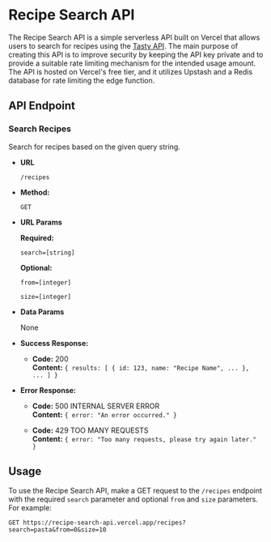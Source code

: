 # Recipe Search API

The Recipe Search API is a simple serverless API built on Vercel that allows users to search for recipes using the [Tasty API](https://rapidapi.com/apidojo/api/tasty). The main purpose of creating this API is to improve security by keeping the API key private and to provide a suitable rate limiting mechanism for the intended usage amount. The API is hosted on Vercel's free tier, and it utilizes Upstash and a Redis database for rate limiting the edge function.

## API Endpoint

### Search Recipes

Search for recipes based on the given query string.

* **URL**

  `/recipes`

* **Method:**

  `GET`
  
*  **URL Params**

   **Required:**
 
   `search=[string]`
   
   **Optional:**
   
   `from=[integer]`
   
   `size=[integer]`

* **Data Params**

  None

* **Success Response:**

  * **Code:** 200 <br />
    **Content:** `{ results: [ { id: 123, name: "Recipe Name", ... }, ... ] }`

* **Error Response:**

  * **Code:** 500 INTERNAL SERVER ERROR <br />
    **Content:** `{ error: "An error occurred." }`

  * **Code:** 429 TOO MANY REQUESTS <br />
    **Content:** `{ error: "Too many requests, please try again later." }`

## Usage

To use the Recipe Search API, make a GET request to the `/recipes` endpoint with the required `search` parameter and optional `from` and `size` parameters. For example:

```http
GET https://recipe-search-api.vercel.app/recipes?search=pasta&from=0&size=10